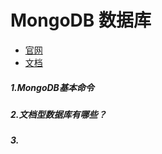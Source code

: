 # MongoDB 数据库

* [官网](https://www.mongodb.com/)
* [文档](https://docs.mongodb.com/)


##### 1.MongoDB基本命令

##### 2.文档型数据库有哪些？

##### 3.
